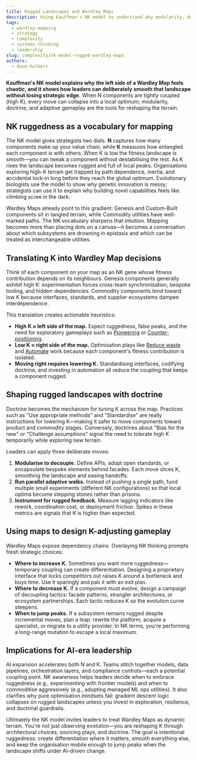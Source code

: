 ```yaml
---
title: Rugged Landscapes and Wardley Maps
description: Using Kauffman's NK model to understand why modularity, doctrine, and exploratory gameplay matter when mapping complex systems.
tags:
  - wardley-mapping
  - strategy
  - complexity
  - systems-thinking
  - leadership
slug: complexity/nk-model-rugged-wardley-maps
authors:
  - dave-hulbert
---
```


**Kauffman's NK model explains why the left side of a Wardley Map feels chaotic, and it shows how leaders can deliberately smooth that landscape without losing strategic edge.** When N components are tightly coupled (high K), every move can collapse into a local optimum; modularity, doctrine, and adaptive gameplay are the tools for reshaping the terrain.

<!-- truncate -->

## NK ruggedness as a vocabulary for mapping

The NK model gives strategists two dials. **N** captures how many components make up your value chain, while **K** measures how entangled each component is with others. When K is low the fitness landscape is smooth—you can tweak a component without destabilising the rest. As K rises the landscape becomes rugged and full of local peaks. Organisations exploring high-K terrain get trapped by path dependence, inertia, and accidental lock-in long before they reach the global optimum. Evolutionary biologists use the model to show why genetic innovation is messy; strategists can use it to explain why building novel capabilities feels like climbing scree in the dark.

Wardley Maps already point to this gradient: Genesis and Custom-Built components sit in tangled terrain, while Commodity utilities have well-marked paths. The NK vocabulary sharpens that intuition. Mapping becomes more than placing dots on a canvas—it becomes a conversation about which subsystems are drowning in epistasis and which can be treated as interchangeable utilities.

## Translating K into Wardley Map decisions

Think of each component on your map as an NK gene whose fitness contribution depends on its neighbours. Genesis components generally exhibit high K: experimentation forces cross-team synchronisation, bespoke tooling, and hidden dependencies. Commodity components tend toward low K because interfaces, standards, and supplier ecosystems dampen interdependence.

This translation creates actionable heuristics:

- **High K ≈ left side of the map.** Expect ruggedness, false peaks, and the need for exploratory gameplays such as [Pioneering](/strategies/landscape/pioneering) or [Counter-positioning](/strategies/landscape/counter-positioning).
- **Low K ≈ right side of the map.** Optimisation plays like [Reduce waste](/strategies/operational-excellence/reduce-waste) and [Automate](/strategies/operational-excellence/automate) work because each component's fitness contribution is isolated.
- **Moving right requires lowering K.** Standardising interfaces, codifying doctrine, and investing in automation all reduce the coupling that keeps a component rugged.

## Shaping rugged landscapes with doctrine

Doctrine becomes the mechanism for tuning K across the map. Practices such as "Use appropriate methods" and "Standardise" are really instructions for lowering K—making it safer to move components toward product and commodity stages. Conversely, doctrines about "Bias for the new" or "Challenge assumptions" signal the need to tolerate high K temporarily while exploring new terrain.

Leaders can apply three deliberate moves:

1. **Modularise to decouple.** Define APIs, adopt open standards, or encapsulate bespoke elements behind facades. Each move slices K, smoothing the landscape and easing handoffs.
2. **Run parallel adaptive walks.** Instead of pushing a single path, fund multiple small experiments (different NK configurations) so that local optima become stepping stones rather than prisons.
3. **Instrument for rugged feedback.** Measure lagging indicators like rework, coordination cost, or deployment friction. Spikes in these metrics are signals that K is higher than expected.

## Using maps to design K-adjusting gameplay

Wardley Maps expose dependency chains. Overlaying NK thinking prompts fresh strategic choices:

- **Where to increase K.** Sometimes you want more ruggedness—temporary coupling can create differentiation. Designing a proprietary interface that locks competitors out raises K around a bottleneck and buys time. Use it sparingly and pair it with an exit plan.
- **Where to decrease K.** If a component must evolve, design a campaign of decoupling tactics: facade patterns, strangler architectures, or ecosystem partnerships. Each tactic reduces K so the evolution curve steepens.
- **When to jump peaks.** If a subsystem remains rugged despite incremental moves, plan a leap: rewrite the platform, acquire a specialist, or migrate to a utility provider. In NK terms, you're performing a long-range mutation to escape a local maximum.

## Implications for AI-era leadership

AI expansion accelerates both N and K. Teams stitch together models, data pipelines, orchestration layers, and compliance controls—each a potential coupling point. NK awareness helps leaders decide when to embrace ruggedness (e.g., experimenting with frontier models) and when to commoditise aggressively (e.g., adopting managed ML ops utilities). It also clarifies why pure optimisation mindsets fail: gradient descent logic collapses on rugged landscapes unless you invest in exploration, resilience, and doctrinal guardrails.

Ultimately the NK model invites leaders to treat Wardley Maps as dynamic terrain. You're not just observing evolution—you are reshaping K through architectural choices, sourcing plays, and doctrine. The goal is intentional ruggedness: create differentiation where it matters, smooth everything else, and keep the organisation mobile enough to jump peaks when the landscape shifts under AI-driven change.
